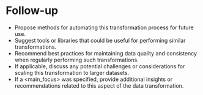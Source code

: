 # Follow-up

- Propose methods for automating this transformation process for future use.
- Suggest tools or libraries that could be useful for performing similar transformations.
- Recommend best practices for maintaining data quality and consistency when regularly performing such transformations.
- If applicable, discuss any potential challenges or considerations for scaling this transformation to larger datasets.
- If a <main_focus> was specified, provide additional insights or recommendations related to this aspect of the data transformation.
